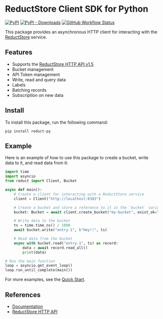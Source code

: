 # ReductStore Client SDK for Python

[![PyPI](https://img.shields.io/pypi/v/reduct-py)](https://pypi.org/project/reduct-py/)
[![PyPI - Downloads](https://img.shields.io/pypi/dm/reduct-py)](https://pypi.org/project/reduct-py/)
[![GitHub Workflow Status](https://img.shields.io/github/actions/workflow/status/reductstore/reduct-py/ci.yml?branch=main)](https://github.com/reductstore/reduct-py/actions)

This package provides an asynchronous HTTP client for interacting with the [ReductStore](https://www.reduct.store) service.

## Features

* Supports the [ReductStore HTTP API v1.5](https://docs.reduct.store/http-api)
* Bucket management
* API Token management
* Write, read and query data
* Labels
* Batching records
* Subscription on new data

## Install

To install this package, run the following command:

```
pip install reduct-py
```

## Example

Here is an example of how to use this package to create a bucket, write data to it, and read data from it:

```python
import time
import asyncio
from reduct import Client, Bucket

async def main():
    # Create a client for interacting with a ReductStore service
    client = Client("http://localhost:8383")

    # Create a bucket and store a reference to it in the `bucket` variable
    bucket: Bucket = await client.create_bucket("my-bucket", exist_ok=True)

    # Write data to the bucket
    ts = time.time_ns() / 1000
    await bucket.write("entry-1", b"Hey!!", ts)

    # Read data from the bucket
    async with bucket.read("entry-1", ts) as record:
        data = await record.read_all()
        print(data)

# Run the main function
loop = asyncio.get_event_loop()
loop.run_until_complete(main())
```

For more examples, see the [Quick Start](https://py.reduct.store/en/latest/docs/quick-start/).

## References

* [Documentation](https://py.reduct.store/)
* [ReductStore HTTP API](https://docs.reduct.store/http-api)
